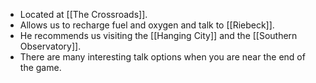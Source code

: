 - Located at [[The Crossroads]].
- Allows us to recharge fuel and oxygen and talk to [[Riebeck]].
- He recommends us visiting the [[Hanging City]] and the [[Southern Observatory]].
- There are many interesting talk options when you are near the end of the game.
